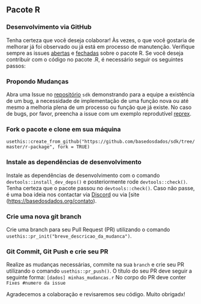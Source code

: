 ## Pacote R
### Desenvolvimento via GitHub

Tenha certeza que você deseja colaborar! Às vezes, o que você gostaria de melhorar já foi observado ou já está em processo de manutenção. 
Verifique sempre as issues [abertas](https://github.com/basedosdados/sdk/labels/R) e [fechadas](https://github.com/basedosdados/sdk/issues?q=label%3AR+is%3Aclosed) sobre o pacote R. Se você deseja contribuir com o código no pacote .R, é necessário seguir os seguintes passos: 

### Propondo Mudanças
Abra uma Issue no [repositório](https://github.com/basedosdados/sdk/issues) `sdk` demonstrando para a equipe a existência de um bug, a necessidade de implementação de uma função nova ou até mesmo a melhoria plena de um processo ou função que já existe.
No caso de bugs, por favor, preencha a issue com um exemplo reprodutível [reprex](https://github.com/tidyverse/reprex).

### Fork o pacote e clone em sua máquina
`usethis::create_from_github("https://github.com/basedosdados/sdk/tree/master/r-package", fork = TRUE)`

### Instale as dependências de desenvolvimento 
Instale as dependências de desenvolvimento com o comando `devtools::install_dev_deps()` e posteriormente rode `devtools::check()`. Tenha certeza que o pacote passou no `devtools::check()`. Caso não passe, é uma boa ideia nos contactar via [Discord](https://discord.com/invite/huKWpsVYx4) ou via [site (https://basedosdados.org/contato).

### Crie uma nova git branch
Crie uma branch para seu Pull Request (PR) utilizando o comando `usethis::pr_init("breve_descricao_da_mudanca")`.

### Git Commit, Git Push e crie seu PR 
Realize as mudanças necessárias, commite na sua `branch` e crie seu PR utilizando o comando `usethis::pr_push()`. 
O título do seu PR deve seguir a seguinte forma: `[dados] minhas_mudancas.r` 
No corpo do PR deve conter `Fixes #numero da issue`

Agradecemos a colaboração e revisaremos seu código. 
Muito obrigadx! 

